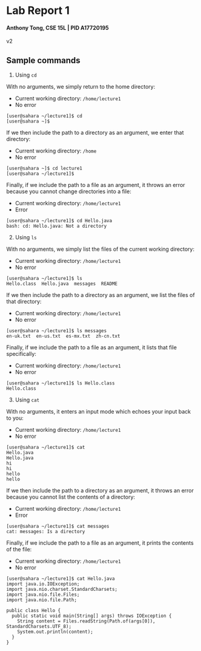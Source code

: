 # Lab Report 1
#### Anthony Tong, CSE 15L | PID A17720195
v2
## Sample commands

1. Using `cd`

With no arguments, we simply return to the home directory:
- Current working directory: `/home/lecture1`
- No error
```
[user@sahara ~/lecture1]$ cd
[user@sahara ~]$
```
If we then include the path to a directory as an argument, we enter that directory:
- Current working directory: `/home`
- No error
```
[user@sahara ~]$ cd lecture1
[user@sahara ~/lecture1]$
```
Finally, if we include the path to a file as an argument, it throws an error because you cannot change directories into a file:
- Current working directory: `/home/lecture1`
- Error
```
[user@sahara ~/lecture1]$ cd Hello.java
bash: cd: Hello.java: Not a directory
```

2. Using `ls`

With no arguments, we simply list the files of the current working directory:
- Current working directory: `/home/lecture1`
- No error
```
[user@sahara ~/lecture1]$ ls
Hello.class  Hello.java  messages  README
```
If we then include the path to a directory as an argument, we list the files of that directory:
- Current working directory: `/home/lecture1`
- No error
```
[user@sahara ~/lecture1]$ ls messages
en-uk.txt  en-us.txt  es-mx.txt  zh-cn.txt
```
Finally, if we include the path to a file as an argument, it lists that file specifically:
- Current working directory: `/home/lecture1`
- No error
```
[user@sahara ~/lecture1]$ ls Hello.class
Hello.class
```

3. Using `cat`

With no arguments, it enters an input mode which echoes your input back to you:
- Current working directory: `/home/lecture1`
- No error
```
[user@sahara ~/lecture1]$ cat
Hello.java
Hello.java
hi
hi
hello
hello
```
If we then include the path to a directory as an argument, it throws an error because you cannot list the contents of a directory:
- Current working directory: `/home/lecture1`
- Error
```
[user@sahara ~/lecture1]$ cat messages
cat: messages: Is a directory
```
Finally, if we include the path to a file as an argument, it prints the contents of the file:
- Current working directory: `/home/lecture1`
- No error

```
[user@sahara ~/lecture1]$ cat Hello.java
import java.io.IOException;
import java.nio.charset.StandardCharsets;
import java.nio.file.Files;
import java.nio.file.Path;

public class Hello {
  public static void main(String[] args) throws IOException {
    String content = Files.readString(Path.of(args[0]), StandardCharsets.UTF_8);    
    System.out.println(content);
  }
}
```
